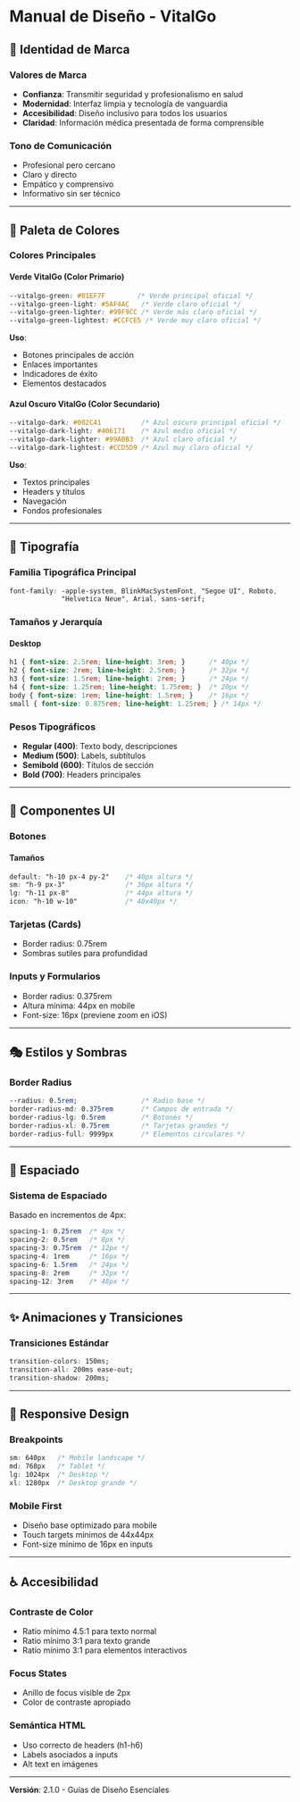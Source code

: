 # Manual de Diseño - VitalGo

## 🎨 Identidad de Marca

### Valores de Marca
- **Confianza**: Transmitir seguridad y profesionalismo en salud
- **Modernidad**: Interfaz limpia y tecnología de vanguardia
- **Accesibilidad**: Diseño inclusivo para todos los usuarios
- **Claridad**: Información médica presentada de forma comprensible

### Tono de Comunicación
- Profesional pero cercano
- Claro y directo
- Empático y comprensivo
- Informativo sin ser técnico

---

## 🎨 Paleta de Colores

### Colores Principales

#### Verde VitalGo (Color Primario)
```css
--vitalgo-green: #01EF7F        /* Verde principal oficial */
--vitalgo-green-light: #5AF4AC   /* Verde claro oficial */
--vitalgo-green-lighter: #99F9CC /* Verde más claro oficial */
--vitalgo-green-lightest: #CCFCE5 /* Verde muy claro oficial */
```

**Uso**:
- Botones principales de acción
- Enlaces importantes
- Indicadores de éxito
- Elementos destacados

#### Azul Oscuro VitalGo (Color Secundario)
```css
--vitalgo-dark: #002C41          /* Azul oscuro principal oficial */
--vitalgo-dark-light: #406171    /* Azul medio oficial */
--vitalgo-dark-lighter: #99ABB3  /* Azul claro oficial */
--vitalgo-dark-lightest: #CCD5D9 /* Azul muy claro oficial */
```

**Uso**:
- Textos principales
- Headers y títulos
- Navegación
- Fondos profesionales

---

## 📝 Tipografía

### Familia Tipográfica Principal
```css
font-family: -apple-system, BlinkMacSystemFont, "Segoe UI", Roboto,
             "Helvetica Neue", Arial, sans-serif;
```

### Tamaños y Jerarquía

#### Desktop
```css
h1 { font-size: 2.5rem; line-height: 3rem; }      /* 40px */
h2 { font-size: 2rem; line-height: 2.5rem; }      /* 32px */
h3 { font-size: 1.5rem; line-height: 2rem; }      /* 24px */
h4 { font-size: 1.25rem; line-height: 1.75rem; }  /* 20px */
body { font-size: 1rem; line-height: 1.5rem; }    /* 16px */
small { font-size: 0.875rem; line-height: 1.25rem; } /* 14px */
```

### Pesos Tipográficos
- **Regular (400)**: Texto body, descripciones
- **Medium (500)**: Labels, subtítulos
- **Semibold (600)**: Títulos de sección
- **Bold (700)**: Headers principales

---

## 🧩 Componentes UI

### Botones

#### Tamaños
```css
default: "h-10 px-4 py-2"    /* 40px altura */
sm: "h-9 px-3"               /* 36px altura */
lg: "h-11 px-8"              /* 44px altura */
icon: "h-10 w-10"            /* 40x40px */
```

### Tarjetas (Cards)
- Border radius: 0.75rem
- Sombras sutiles para profundidad

### Inputs y Formularios
- Border radius: 0.375rem
- Altura mínima: 44px en mobile
- Font-size: 16px (previene zoom en iOS)

---

## 🎭 Estilos y Sombras

### Border Radius
```css
--radius: 0.5rem;                /* Radio base */
border-radius-md: 0.375rem       /* Campos de entrada */
border-radius-lg: 0.5rem         /* Botones */
border-radius-xl: 0.75rem        /* Tarjetas grandes */
border-radius-full: 9999px       /* Elementos circulares */
```

---

## 📐 Espaciado

### Sistema de Espaciado
Basado en incrementos de 4px:

```css
spacing-1: 0.25rem  /* 4px */
spacing-2: 0.5rem   /* 8px */
spacing-3: 0.75rem  /* 12px */
spacing-4: 1rem     /* 16px */
spacing-6: 1.5rem   /* 24px */
spacing-8: 2rem     /* 32px */
spacing-12: 3rem    /* 48px */
```

---

## ✨ Animaciones y Transiciones

### Transiciones Estándar
```css
transition-colors: 150ms;
transition-all: 200ms ease-out;
transition-shadow: 200ms;
```

---

## 📱 Responsive Design

### Breakpoints
```css
sm: 640px   /* Mobile landscape */
md: 768px   /* Tablet */
lg: 1024px  /* Desktop */
xl: 1280px  /* Desktop grande */
```

### Mobile First
- Diseño base optimizado para mobile
- Touch targets mínimos de 44x44px
- Font-size mínimo de 16px en inputs

---

## ♿ Accesibilidad

### Contraste de Color
- Ratio mínimo 4.5:1 para texto normal
- Ratio mínimo 3:1 para texto grande
- Ratio mínimo 3:1 para elementos interactivos

### Focus States
- Anillo de focus visible de 2px
- Color de contraste apropiado

### Semántica HTML
- Uso correcto de headers (h1-h6)
- Labels asociados a inputs
- Alt text en imágenes

---

**Versión**: 2.1.0 - Guías de Diseño Esenciales